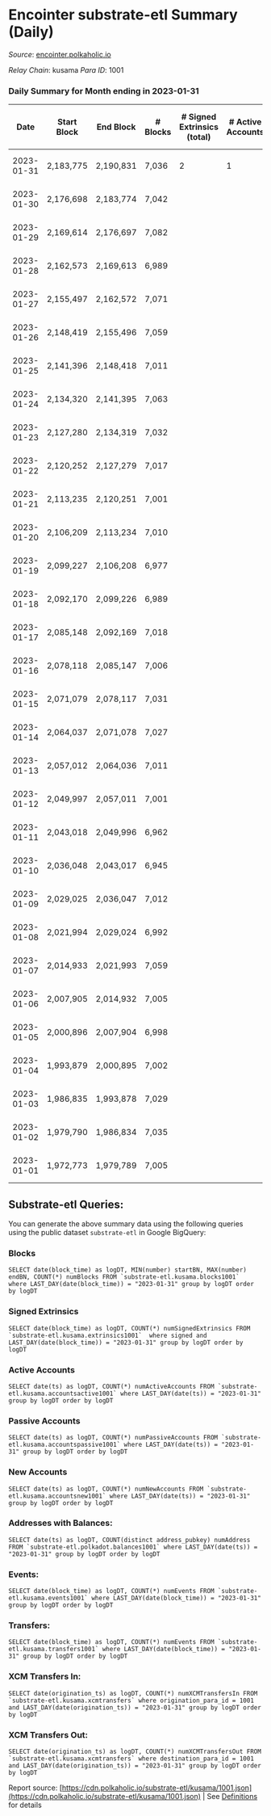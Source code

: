 # Encointer substrate-etl Summary (Daily)

_Source_: [encointer.polkaholic.io](https://encointer.polkaholic.io)

*Relay Chain*: kusama
*Para ID*: 1001



### Daily Summary for Month ending in 2023-01-31


| Date | Start Block | End Block | # Blocks | # Signed Extrinsics (total) | # Active Accounts | # Passive | # New | # Addresses with Balances | # Events | # Transfers | # XCM Transfers In | # XCM Transfers Out | Issues | 
| ---- | ----------- | --------- | -------- | --------------------------- | ----------------- | --------- | ----- | ------------------------- | -------- | ----------- | ------------------ | ------------------- | ------ |
| 2023-01-31 | 2,183,775 | 2,190,831 | 7,036 | 2 | 1 |  | 5 | 900 | 14,082 |   |   |   | 21 missing (0.30%) |
| 2023-01-30 | 2,176,698 | 2,183,774 | 7,042 |  |  |  | 6 | 895 | 14,087 |   |   |   | 35 missing (0.49%) |
| 2023-01-29 | 2,169,614 | 2,176,697 | 7,082 |  |  |  |  | 889 | 14,164 |   |   |   | 2 missing (0.03%) |
| 2023-01-28 | 2,162,573 | 2,169,613 | 6,989 |  |  |  | 3 | 889 | 13,979 |   |   |   | 52 missing (0.74%) |
| 2023-01-27 | 2,155,497 | 2,162,572 | 7,071 |  |  |  |  | 886 | 14,148 |   |   |   | 5 missing (0.07%) |
| 2023-01-26 | 2,148,419 | 2,155,496 | 7,059 |  |  |  |  | 886 | 14,118 |   |   |   | 19 missing (0.27%) |
| 2023-01-25 | 2,141,396 | 2,148,418 | 7,011 |  |  |  |  | 886 | 14,022 |   |   |   | 12 missing (0.17%) |
| 2023-01-24 | 2,134,320 | 2,141,395 | 7,063 |  |  |  | 1 | 886 | 14,126 |   |   |   | 13 missing (0.18%) |
| 2023-01-23 | 2,127,280 | 2,134,319 | 7,032 |  |  |  |  | 885 | 14,064 |   |   |   | 8 missing (0.11%) |
| 2023-01-22 | 2,120,252 | 2,127,279 | 7,017 |  |  |  |  | 885 | 14,034 |   |   |   | 11 missing (0.16%) |
| 2023-01-21 | 2,113,235 | 2,120,251 | 7,001 |  |  |  |  | 885 | 14,005 |   |   |   | 16 missing (0.23%) |
| 2023-01-20 | 2,106,209 | 2,113,234 | 7,010 |  |  |  |  | 885 | 14,023 |   |   |   | 16 missing (0.23%) |
| 2023-01-19 | 2,099,227 | 2,106,208 | 6,977 |  |  |  |  | 885 | 13,954 |   |   |   | 5 missing (0.07%) |
| 2023-01-18 | 2,092,170 | 2,099,226 | 6,989 |  |  |  | 4 | 885 | 13,979 |   |   |   | 68 missing (0.96%) |
| 2023-01-17 | 2,085,148 | 2,092,169 | 7,018 |  |  |  |  | 881 | 14,039 |   |   |   | 4 missing (0.06%) |
| 2023-01-16 | 2,078,118 | 2,085,147 | 7,006 |  |  |  | 2 | 881 | 14,012 |   |   |   | 24 missing (0.34%) |
| 2023-01-15 | 2,071,079 | 2,078,117 | 7,031 |  |  |  | 3 | 879 | 14,065 |   |   |   | 8 missing (0.11%) |
| 2023-01-14 | 2,064,037 | 2,071,078 | 7,027 |  |  |  | 3 | 876 | 14,054 |   |   |   | 15 missing (0.21%) |
| 2023-01-13 | 2,057,012 | 2,064,036 | 7,011 |  |  |  | 1 | 873 | 14,022 |   |   |   | 14 missing (0.20%) |
| 2023-01-12 | 2,049,997 | 2,057,011 | 7,001 |  |  |  | 1 | 872 | 14,002 |   |   |   | 14 missing (0.20%) |
| 2023-01-11 | 2,043,018 | 2,049,996 | 6,962 |  |  |  | 2 | 871 | 13,924 |   |   |   | 17 missing (0.24%) |
| 2023-01-10 | 2,036,048 | 2,043,017 | 6,945 |  |  |  |  | 869 | 13,893 |   |   |   | 25 missing (0.36%) |
| 2023-01-09 | 2,029,025 | 2,036,047 | 7,012 |  |  |  |  | 869 | 14,027 |   |   |   | 11 missing (0.16%) |
| 2023-01-08 | 2,021,994 | 2,029,024 | 6,992 |  |  |  | 1 | 869 | 13,985 |   |   |   | 39 missing (0.55%) |
| 2023-01-07 | 2,014,933 | 2,021,993 | 7,059 |  |  |  | 1 | 868 | 14,121 |   |   |   | 2 missing (0.03%) |
| 2023-01-06 | 2,007,905 | 2,014,932 | 7,005 |  |  |  | 1 | 867 | 14,010 |   |   |   | 23 missing (0.33%) |
| 2023-01-05 | 2,000,896 | 2,007,904 | 6,998 |  |  |  |  | 866 | 13,996 |   |   |   | 11 missing (0.16%) |
| 2023-01-04 | 1,993,879 | 2,000,895 | 7,002 |  |  |  | 2 | 866 | 14,004 |   |   |   | 15 missing (0.21%) |
| 2023-01-03 | 1,986,835 | 1,993,878 | 7,029 |  |  |  |  | 864 | 14,061 |   |   |   | 15 missing (0.21%) |
| 2023-01-02 | 1,979,790 | 1,986,834 | 7,035 |  |  |  |  | 864 | 14,070 |   |   |   | 10 missing (0.14%) |
| 2023-01-01 | 1,972,773 | 1,979,789 | 7,005 |  |  |  | 1 | 864 | 14,010 |   |   |   | 12 missing (0.17%) |

## Substrate-etl Queries:
You can generate the above summary data using the following queries using the public dataset `substrate-etl` in Google BigQuery:


### Blocks
```
SELECT date(block_time) as logDT, MIN(number) startBN, MAX(number) endBN, COUNT(*) numBlocks FROM `substrate-etl.kusama.blocks1001`  where LAST_DAY(date(block_time)) = "2023-01-31" group by logDT order by logDT
```


### Signed Extrinsics
```
SELECT date(block_time) as logDT, COUNT(*) numSignedExtrinsics FROM `substrate-etl.kusama.extrinsics1001`  where signed and LAST_DAY(date(block_time)) = "2023-01-31" group by logDT order by logDT
```


### Active Accounts
```
SELECT date(ts) as logDT, COUNT(*) numActiveAccounts FROM `substrate-etl.kusama.accountsactive1001` where LAST_DAY(date(ts)) = "2023-01-31" group by logDT order by logDT
```


### Passive Accounts
```
SELECT date(ts) as logDT, COUNT(*) numPassiveAccounts FROM `substrate-etl.kusama.accountspassive1001` where LAST_DAY(date(ts)) = "2023-01-31" group by logDT order by logDT
```


### New Accounts
```
SELECT date(ts) as logDT, COUNT(*) numNewAccounts FROM `substrate-etl.kusama.accountsnew1001` where LAST_DAY(date(ts)) = "2023-01-31" group by logDT order by logDT
```


### Addresses with Balances:
```
SELECT date(ts) as logDT, COUNT(distinct address_pubkey) numAddress FROM `substrate-etl.polkadot.balances1001` where LAST_DAY(date(ts)) = "2023-01-31" group by logDT order by logDT
```


### Events:
```
SELECT date(block_time) as logDT, COUNT(*) numEvents FROM `substrate-etl.kusama.events1001` where LAST_DAY(date(block_time)) = "2023-01-31" group by logDT order by logDT
```


### Transfers:
```
SELECT date(block_time) as logDT, COUNT(*) numEvents FROM `substrate-etl.kusama.transfers1001` where LAST_DAY(date(block_time)) = "2023-01-31" group by logDT order by logDT
```


### XCM Transfers In:
```
SELECT date(origination_ts) as logDT, COUNT(*) numXCMTransfersIn FROM `substrate-etl.kusama.xcmtransfers` where origination_para_id = 1001 and LAST_DAY(date(origination_ts)) = "2023-01-31" group by logDT order by logDT
```


### XCM Transfers Out:
```
SELECT date(origination_ts) as logDT, COUNT(*) numXCMTransfersOut FROM `substrate-etl.kusama.xcmtransfers` where destination_para_id = 1001 and LAST_DAY(date(origination_ts)) = "2023-01-31" group by logDT order by logDT
```



Report source: [https://cdn.polkaholic.io/substrate-etl/kusama/1001.json](https://cdn.polkaholic.io/substrate-etl/kusama/1001.json) | See [Definitions](/DEFINITIONS.md) for details
